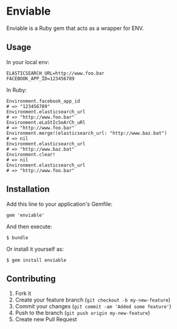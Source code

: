 # Enviable

Enviable is a Ruby gem that acts as a wrapper for ENV.

## Usage

In your local env:

```
ELASTICSEARCH_URL=http://www.foo.bar
FACEBOOK_APP_ID=123456789
```

In Ruby:
```
Environment.facebook_app_id
# => "123456789"
Environment.elasticsearch_url
# => "http://www.foo.bar"
Environment.eLaStIcSeArCh_uRl
# => "http://www.foo.bar"
Environment.merge!(elasticsearch_url: "http://www.baz.bat")
# => nil
Environment.elasticsearch_url
# => "http://www.baz.bat"
Environment.clear!
# => nil
Environment.elasticsearch_url
# => "http://www.foo.bar"
```

## Installation

Add this line to your application's Gemfile:

    gem 'enviable'

And then execute:

    $ bundle

Or install it yourself as:

    $ gem install enviable

## Contributing

1. Fork it
2. Create your feature branch (`git checkout -b my-new-feature`)
3. Commit your changes (`git commit -am 'Added some feature'`)
4. Push to the branch (`git push origin my-new-feature`)
5. Create new Pull Request
